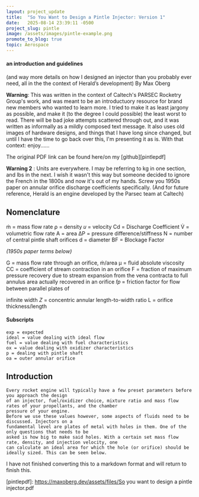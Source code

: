 ```yaml
---
layout: project_update
title:  "So You Want to Design a Pintle Injector: Version 1"
date:   2025-08-14 23:39:11 -0500
project_slug: pintle
image: /assets/images/pintle-example.png
promote_to_blog: true
topic: Aerospace
---
```


#### an introduction and guidelines

(and way more details on how I designed an injector than you probably ever need, all in the the context of Herald’s development)
By Max Oberg








**Warning**: This was written in the context of Caltech's PARSEC Rocketry Group's work, and was meant to be an introductuory resource for brand new members who wanted to learn more. I tried to make it as least jargony as possible, and make it (to the degree I could possible) the least worst to read. There will be bad joke attempts scattered through out, and it was written as informally as a mildly composed text message. It also uses old images of hardware designs, and things that I have long since changed, but until I have the time to go back over this, I'm presenting it as is. With that context: enjoy......

The original PDF link can be found here/on my [github][pintlepdf]


**Warning 2** : Units are everywhere. I may be referring to kg in one section, and lbs in the next. I wish it
wasn't this way but someone decided to ignore the French in the 1800s and now it's out of my hands.
Screw you 1950s paper on annular orifice discharge coefficients specifically. (And for future reference,
Herald is an engine developed by the Parsec team at Caltech)


## Nomenclature

ṁ = mass flow rate
⍴ = density
𝑢 = velocity
Cd = Discharge Coefficient
V̇ = volumetric flow rate
A = area
ΔP = pressure difference/stiffness
N = number of central pintle shaft orifices
d = diameter
BF = Blockage Factor

_(1950s paper terms below)_

G = mass flow rate through an orifice, ṁ/area
μ = fluid absolute viscosity
CC = coefficient of stream contraction in an orifice
F = fraction of maximum pressure recovery due to
stream expansion from the vena contracta to full
annulus area actually recovered in an orifice
𝑓𝑝 = friction factor for flow between parallel plates of

infinite width
_Z_ = concentric annular length-to-width ratio
L = orifice thickness/length

#### Subscripts

```
exp = expected
ideal = value dealing with ideal flow
fuel = value dealing with fuel characteristics
ox = value dealing with oxidizer characteristics
p = dealing with pintle shaft
oa = outer annular orifice
```
## Introduction

```
Every rocket engine will typically have a few preset parameters before you approach the design
of an injector, fuel/oxidizer choice, mixture ratio and mass flow rates of your propellants, and the chamber
pressure of your engine.
Before we use these values however, some aspects of fluids need to be discussed. Injectors on a
fundamental level are plates of metal with holes in them. One of the only questions that needs to be
asked is how big to make said holes. With a certain set mass flow rate, density, and injection velocity, one
can calculate an ideal area for which the hole (or orifice) should be ideally sized. This can be seen below.
```

I have not finished converting this to a markdown format and will return to finish this.

[pintlepdf]: https://maxoberg.dev/assets/files/So you want to design a pintle injector.pdf